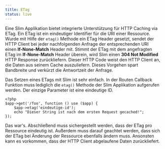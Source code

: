 ```yaml
---
title: ETag
status: live
---
```


Eine Slim Applikation bietet integrierte Unterstützung für HTTP Caching via ETag. Ein ETag ist ein eindeutiger
Identifier für die URI einer Ressource. Wurde mit Hilfe der `etag()` Methode ein ETag Header gesetzt, sendet der HTTP
Client bei jeder nachfolgenden Anfrage der entsprechenden URI einen **If-None-Match** Header mit. Stimmt der ETag
mit dem angefragten ETag im **If-None-Match** Header überein, wird Slim einen **304 Not Modified** HTTP Response
zurückliefern. Dieser HTTP Code weist den HTTP Client an, die Daten aus seinem Cache auszuliefern. Dieses Vorgehen
spart Bandbreite und verkürzt die Antwortzeit der Anfrage.

Das Setzen eines ETags mit Slim ist sehr einfach. In der Routen Callback Funktion muss lediglich die `etag()` Methode
der Slim Applikation aufgerufen werden. Der einzige Parameter ist eine eindeutige ID.

    <?php
    $app->get('/foo', function () use ($app) {
        $app->etag('eindeutige-id');
        echo "Dieser String ist nach dem ersten Request gecached!";
    });

Das war's. Abschließend muss sichergestellt werden, dass der ETag pro Ressource eindeutig ist. Außerdem muss darauf geachtet
werden, dass sich der ETag bei Änderung der Ressource ebenfalls ändern muss. Ansonsten kann es vorkommen, dass der HTTP
Client abgelaufene Daten zurückliefert.
